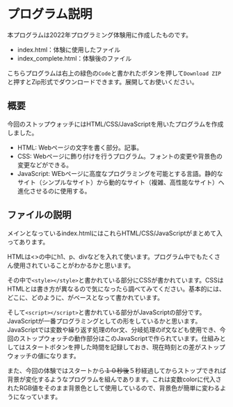 # プログラム説明

本プログラムは2022年プログラミング体験用に作成したものです。
* index.html：体験に使用したファイル
* index_complete.html：体験後のファイル
  
こちらプログラムは右上の緑色の```Code```と書かれたボタンを押して```Download ZIP```と押すとZip形式でダウンロードできます。展開してお使いください。

## 概要
今回のストップウォッチにはHTML/CSS/JavaScriptを用いたプログラムを作成しました。
* HTML: Webページの文字を書く部分。記事。</li>
* CSS: Webページに飾り付けを行うプログラム。フォントの変更や背景色の変更などができる。</li>
* JavaScript: WEbページに高度なプログラミングを可能とする言語。静的なサイト（シンプルなサイト）から動的なサイト（複雑、高性能なサイト）へ進化させるのに使用する。

## ファイルの説明
メインとなっているindex.htmlにはこれらHTML/CSS/JavaScriptがまとめて入ってあります。

HTMLは<>の中にh1、p、divなどを入れて使います。プログラム中でもたくさん使用されていることがわかるかと思います。

その中で```<style></style>```と書かれている部分にCSSが書かれています。CSSはHTMLとは書き方が異なるので気になったら調べてみてください。基本的には、どこに、どのように、がベースとなって書かれています。

そして```<script></script>```と書かれている部分がJavaScriptの部分です。JavaScriptが一番プログラミングとしての形をしているかと思います。JavaScriptでは変数や繰り返す処理のfor文、分岐処理のif文なども使用でき、今回のストップウォッチの動作部分はこのJavaScriptで作られています。仕組みとしてはスタートボタンを押した時間を記録しておき、現在時刻との差がストップウォッチの値になります。

また、今回の体験ではスタートから~~１０秒後~~５秒経過してからストップできれば背景が変化するようなプログラムを組んであります。これは変数colorに代入されたRGB値をそのまま背景色として使用しているので、背景色が簡単に変わるようになっています。

